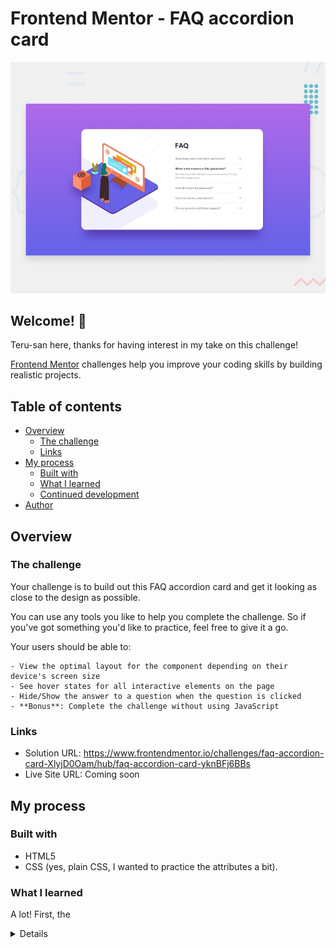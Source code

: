 # Frontend Mentor - FAQ accordion card

![Design preview for the FAQ accordion card coding challenge](./design/desktop-preview.jpg)

## Welcome! 👋

Teru-san here, thanks for having interest in my take on this challenge!

[Frontend Mentor](https://www.frontendmentor.io) challenges help you improve your coding skills by building realistic projects.

## Table of contents

- [Overview](#overview)
  - [The challenge](#the-challenge)
  - [Links](#links)
- [My process](#my-process)
  - [Built with](#built-with)
  - [What I learned](#what-i-learned)
  - [Continued development](#continued-development)
- [Author](#author)

## Overview

### The challenge
Your challenge is to build out this FAQ accordion card and get it looking as close to the design as possible.

You can use any tools you like to help you complete the challenge. So if you've got something you'd like to practice, feel free to give it a go.

Your users should be able to:

    - View the optimal layout for the component depending on their device's screen size
    - See hover states for all interactive elements on the page
    - Hide/Show the answer to a question when the question is clicked
    - **Bonus**: Complete the challenge without using JavaScript

### Links

- Solution URL: https://www.frontendmentor.io/challenges/faq-accordion-card-XlyjD0Oam/hub/faq-accordion-card-yknBFj6BBs
- Live Site URL: Coming soon

## My process

### Built with

- HTML5
- CSS (yes, plain CSS, I wanted to practice the attributes a bit).

### What I learned

A lot! 
First, the <details> tag. That blew my mind. Today, everything is "made easier" because of frameworks and all but the good ol' HTML/CSS duo is still pretty powerful!
The <picture> tag was also a cool thing to hear about!
I don't think it's a surprise to say that the pictures were a pain in the neck...but that made me practice CSS a lot, so that's cool.

## Author

- Frontend Mentor - https://www.frontendmentor.io/profile/EstelleRoges
- Github - https://github.com/EstelleRoges